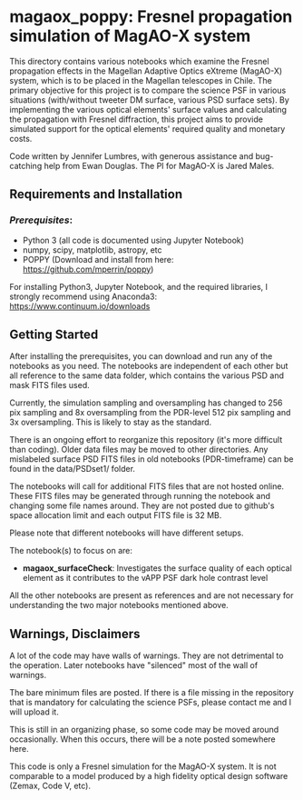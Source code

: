 # magaox_poppy: Fresnel propagation simulation of MagAO-X system
This directory contains various notebooks which examine the Fresnel propagation effects in the Magellan Adaptive Optics eXtreme (MagAO-X) system, which is to be placed in the Magellan telescopes in Chile. The primary objective for this project is to compare the science PSF in various situations (with/without tweeter DM surface, various PSD surface sets). By implementing the various optical elements' surface values and calculating the propagation with Fresnel diffraction, this project aims to provide simulated support for the optical elements' required quality and monetary costs.

Code written by Jennifer Lumbres, with generous assistance and bug-catching help from Ewan Douglas. The PI for MagAO-X is Jared Males.

## Requirements and Installation
### <i>Prerequisites</i>:
- Python 3 (all code is documented using Jupyter Notebook)
- numpy, scipy, matplotlib, astropy, etc 
- POPPY (Download and install from here: https://github.com/mperrin/poppy)

For installing Python3, Jupyter Notebook, and the required libraries, I strongly recommend using Anaconda3: https://www.continuum.io/downloads

## Getting Started
After installing the prerequisites, you can download and run any of the notebooks as you need. The notebooks are independent of each other but all reference to the same data folder, which contains the various PSD and mask FITS files used. 

Currently, the simulation sampling and oversampling has changed to 256 pix sampling and 8x oversampling from the PDR-level 512 pix sampling and 3x oversampling. This is likely to stay as the standard.

There is an ongoing effort to reorganize this repository (it's more difficult than coding). Older data files may be moved to other directories. Any mislabeled surface PSD FITS files in old notebooks (PDR-timeframe) can be found in the data/PSDset1/ folder. 

The notebooks will call for additional FITS files that are not hosted online. These FITS files may be generated through running the notebook and changing some file names around. They are not posted due to github's space allocation limit and each output FITS file is 32 MB.

Please note that different notebooks will have different setups.

The notebook(s) to focus on are:
- <b>magaox_surfaceCheck</b>: Investigates the surface quality of each optical element as it contributes to the vAPP PSF dark hole contrast level

All the other notebooks are present as references and are not necessary for understanding the two major notebooks mentioned above.

## Warnings, Disclaimers
A lot of the code may have walls of warnings. They are not detrimental to the operation. Later notebooks have "silenced" most of the wall of warnings.

The bare minimum files are posted. If there is a file missing in the repository that is mandatory for calculating the science PSFs, please contact me and I will upload it.

This is still in an organizing phase, so some code may be moved around occasionally. When this occurs, there will be a note posted somewhere here.

This code is only a Fresnel simulation for the MagAO-X system. It is not comparable to a model produced by a high fidelity optical design software (Zemax, Code V, etc).
